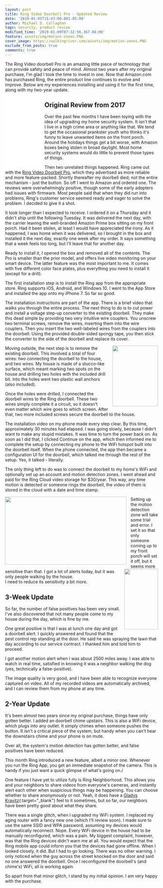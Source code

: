 ```yaml
---
layout: post
title: Ring Video Doorbell Pro - Updated Review
date: '2019-01-05T15:43:00.001-05:00'
author: Michael D. Callaghan
tags: security, product review
modified_time: '2019-01-09T07:32:56.367-04:00'
feature: assets/img/motion-zones.PNG
cover_image: https://walkingriver.com/assets/img/motion-zones.PNG
exclude_from_posts: true
comments: true
---
```


The Ring Video doorbell Pro is an amazing little piece of technology that can provide safety and peace of mind. Almost two years after my original purchase, I'm glad I took the time to invest in one. Now that Amazon.com has purchased Ring, the entire product line continues to evolve and improve. Below are my experiences installing and using it for the first time, along with my two-year update.

<!--more-->

<iframe style="width:120px;height:240px;margin-right: 10px;" align="left"  marginwidth="0" marginheight="0" scrolling="no" frameborder="0" src="//ws-na.amazon-adsystem.com/widgets/q?ServiceVersion=20070822&OneJS=1&Operation=GetAdHtml&MarketPlace=US&source=ss&ref=as_ss_li_til&ad_type=product_link&tracking_id=walkingriver-20&language=en_US&marketplace=amazon&region=US&placement=B01DM6BDA4&asins=B01DM6BDA4&linkId=63c27da3541cef7389faee6096faf457&show_border=true&link_opens_in_new_window=true"></iframe>


## Original Review from 2017

Over the past few months I have been toying with the idea of upgrading my home security system. It isn't that I live in a high crime area or anything like that. We tend to get the occasional prankster youth who thinks it's funny to leave unwanted items on the front porch. Around the holidays things get a bit worse, with Amazon boxes being stolen in broad daylight. Most home security systems would do little to prevent those types of things.<br />


Then two unrelated things happened. Ring came out with the <a href="https://amzn.to/2iN6GmI" rel="nofollow" target="_blank">Ring Video Doorbell Pro</a>, which they advertised as more reliable and more feature-packed. Shortly thereafter my doorbell died; not the entire mechanism - just the button. So off I went to Amazon and ordered one. The reviews were overwhelmingly positive, though some of the early adopters had issues with firmware. Most people said that when they did run into problems, Ring's customer service seemed ready and eager to solve the problem. I decided to give it a shot.

It took longer than I expected to receive. I ordered it on a Thursday and it didn't ship until the following Tuesday. It was delivered the next day, with the carrier leaving the well-branded Amazon Prime box sitting on my front porch. Had it been stolen, at least I would have appreciated the irony. As it happened, I was home when it was delivered, so I brought in the box and installed it the next day, exactly one week after my order. It says something that a week feels too long, but I'll leave that for another day.


Ready to install it, I opened the box and removed all of the contents. The Pro is smaller than the prior model, and offers live video monitoring on your smart device. The latter feature was the most important to me. It comes with five different color face plates, plus everything you need to install it (except for a drill).


The first installation step is to install the Ring app from the appropriate store. Ring supports iOS, Android, and Windows 10. I went to the App Store and installed the app onto my iPhone 7. So far so good.


The installation instructions are part of the app. There is a brief video that walks you through the entire process. The next thing to do is to cut power and install a voltage step-up converter to the existing doorbell. They make this dead simple by providing two very intuitive wire couplers. You unscrew two terminal screws, remove the wires, inserting them into the wire couplers. Then you insert the two well-labeled wires from the couplers into the doorbell. Using the provided double-sided spongy tape, you then stick the converter to the side of the doorbell and replace its cover.


<a href="https://4.bp.blogspot.com/-0tAnwBhwBa4/WG60eYAPlcI/AAAAAAAADNg/pICdHd1IvqMEJNOcWva-1-FiT0LXBDs0QCPcB/s1600/IMG_0862.JPG" imageanchor="1" style="clear: right; float: right; margin-bottom: 1em; margin-left: 1em;"><img border="0" height="200" src="https://4.bp.blogspot.com/-0tAnwBhwBa4/WG60eYAPlcI/AAAAAAAADNg/pICdHd1IvqMEJNOcWva-1-FiT0LXBDs0QCPcB/s200/IMG_0862.JPG" width="150" /></a>Moving outside, the next step is to remove the existing doorbell. This involved a total of four wires: two connecting the doorbell to the house, and two wires. My house is made of a stucco-like surface, which meant marking two spots on the house and drilling two holes with the included drill bit. Into the holes went two plastic wall anchors (also included).

Once the holes were drilled, I connected the doorbell wires to the Ring doorbell. These two wires simply complete it a circuit, so it doesn't even matter which wire goes to which screen. After that, two more included screws secure the doorbell to the house.


The installation video on my phone made every step clear. By this time, approximately 30 minutes had elapsed. I was going slowly, because I didn't want to make any stupid mistakes. It was time to turn the power back on. As soon as I did that, I clicked Continue on the app, which then informed me to complete the setup by connecting my phone to the WiFi hotspot built into the doorbell itself. When the phone connected, the app then became a configuration UI for the doorbell, which talked me through the rest of the setup. Yes, it talked - literally.


The only thing left to do was to connect the doorbell to my home's WiFi and optionally set up an account and motion detection zones. I went ahead and paid for the Ring Cloud video storage for $30/year. This way, any time motion is detected or someone rings the doorbell, the video of them is stored in the cloud with a date and time stamp.


<a href="https://1.bp.blogspot.com/-UWwqGcUNUGo/WG61oZwZMcI/AAAAAAAADOI/vgClIljzVwUH9-aL7gJpcFIKA87rbaGtQCKgB/s1600/IMG_0863.PNG" imageanchor="1" style="clear: left; float: left; margin-bottom: 1em; margin-right: 1em;"><img border="0" height="224" src="https://1.bp.blogspot.com/-UWwqGcUNUGo/WG61oZwZMcI/AAAAAAAADOI/vgClIljzVwUH9-aL7gJpcFIKA87rbaGtQCKgB/s400/IMG_0863.PNG" width="400" /></a>

<a href="https://2.bp.blogspot.com/-XkV1WYOTF1s/WG6117ep5QI/AAAAAAAADOM/fOfYJ-9DKU8BIOUIgg9XQcTFgH9olIU7gCKgB/s1600/IMG_0864.PNG" imageanchor="1" style="clear: right; float: right; margin-bottom: 1em; margin-left: 1em;"><img border="0" height="200" src="https://2.bp.blogspot.com/-XkV1WYOTF1s/WG6117ep5QI/AAAAAAAADOM/fOfYJ-9DKU8BIOUIgg9XQcTFgH9olIU7gCKgB/s200/IMG_0864.PNG" width="111" /></a>

Setting up the motion detection zone will take some trial and error. I set it so that only someone coming up to my front porch will set it off, but it seems more sensitive than that. I got a lot of alerts today, but it was only people walking by the house. <br />I need to reduce its sensitivity a bit more.

## 3-Week Update

So far, the number of false positives has been very small. I've also discovered that not many people come to my house during the day, which is fine by me.

One great positive is that I was at lunch one day and got a doorbell alert. I quickly answered and found that the pest control rep standing at the door. He said he was spraying the lawn that day according to our service contract. I thanked him and told him to proceed.

I got another motion alert when I was about 2500 miles away. I was able to watch in real time, satisfied in knowing it was a neighbor walking the dog (yes, technically a false-positive).

The image quality is very good, and I have been able to recognize everyone captured on video. All of my recorded videos are automatically archived, and I can review them from my phone at any time.

## 2-Year Update

It's been almost two years since my original purchase, things have only gotten better. I added an doorbell chime upstairs. This is also a WiFi device, which plugs into any outlet. It simply chimes when someone pushes the button. It isn't a critical piece of the system, but handy when you can't hear the downstairs chime and your phone is on mute.

Over all, the system's motion detection has gotten better, and false positives have been reduced. 

This month Ring introduced a new feature, albeit a minor one. Whenever you run the Ring App, you get an immediate snapshot of the camera. This is handy if you just want a quick glimpse of what's going on./

One feature I have yet to utilize fully is Ring Neighborhood. This allows you and your neighbors to share videos from everyone's cameras, and instantly alert each other when suspicious things may be happening. You can choose whether to share anonymously or not. Yeah, it does have a [Gladys Kravitz](http://bewitched.wikia.com/wiki/Gladys_Kravitz){:target="_blank"} feel to it sometimes, but so far, our neighbors have been pretty good about what they share.

There was a single glitch, when I upgraded my WiFi system. I replaced my aging router with a fancy new one (which I'll review soon). I made sure to use the same SSID and WPA password, assuming my devices would automatically reconnect. Nope. Every WiFi device in the house had to be manually reconfigured, which was a pain. My biggest complaint, however, was that the Ring devices didn't warn me at all. You would expect that the Ring mobile app could inform you that the devices had gone offline. When I looked closely, it did. But I had to go looking. There was no other warning. I only noticed when the guy across the street knocked on the door and said no one answered the doorbell. Once I reconfigured the doorbell's (and chime's) WiFi, all is working again.

So apart from that minor glitch, I stand by my initial opinion. I am very happy with the purchase.
